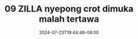 --- 
title: "09 ZILLA nyepong crot dimuka malah tertawa"
description: "  bokep 09 ZILLA nyepong crot dimuka malah tertawa     new"
date: 2024-07-23T19:44:48-08:00
file_code: "cwipvn42uef7"
draft: false
cover: "sovp6609dpmu9jgx.jpg"
tags: ["ZILLA", "nyepong", "crot", "dimuka", "malah", "tertawa", "bokep-indo", "bokep-viral", "bokep-ig"]
length: 147
fld_id: "1398219"
foldername: ".Hijab Zilla Torbut  16 Video"
categories: [".Hijab Zilla Torbut  16 Video"]
views: 313
---